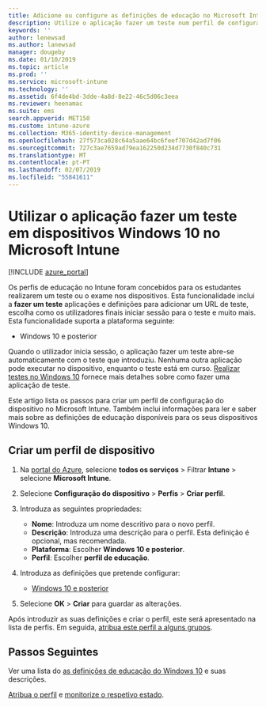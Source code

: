 ```yaml
---
title: Adicione ou configure as definições de educação no Microsoft Intune – Azure | Documentos da Microsoft
description: Utilize o aplicação fazer um teste num perfil de configuração do dispositivo no Windows 10 e dispositivos posteriores no Microsoft Intune. Criar um perfil de configuração usando settiings educação e introduza um URL de aplicação de teste, escolha como os utilizadores início de sessão, monitorizar a tela durante o teste e permitirem ou impedem a sugestões de texto durante o teste.
keywords: ''
author: lenewsad
ms.author: lanewsad
manager: dougeby
ms.date: 01/10/2019
ms.topic: article
ms.prod: ''
ms.service: microsoft-intune
ms.technology: ''
ms.assetid: 6f4de4bd-3dde-4a8d-8e22-46c5d06c3eea
ms.reviewer: heenamac
ms.suite: ems
search.appverid: MET150
ms.custom: intune-azure
ms.collection: M365-identity-device-management
ms.openlocfilehash: 27f573ca028c64a5aae64bc6feef707d42ad7f06
ms.sourcegitcommit: 727c3ae7659ad79ea162250d234d7730f840c731
ms.translationtype: MT
ms.contentlocale: pt-PT
ms.lasthandoff: 02/07/2019
ms.locfileid: "55841611"
---
```

# <a name="use-the-take-a-test-app-on-windows-10-devices-in-microsoft-intune"></a>Utilizar o aplicação fazer um teste em dispositivos Windows 10 no Microsoft Intune

[!INCLUDE [azure_portal](./includes/azure_portal.md)]

Os perfis de educação no Intune foram concebidos para os estudantes realizarem um teste ou o exame nos dispositivos. Esta funcionalidade inclui a **fazer um teste** aplicações e definições para adicionar um URL de teste, escolha como os utilizadores finais iniciar sessão para o teste e muito mais. Esta funcionalidade suporta a plataforma seguinte:

- Windows 10 e posterior

Quando o utilizador inicia sessão, o aplicação fazer um teste abre-se automaticamente com o teste que introduziu. Nenhuma outra aplicação pode executar no dispositivo, enquanto o teste está em curso. [Realizar testes no Windows 10](https://docs.microsoft.com/education/windows/take-tests-in-windows-10) fornece mais detalhes sobre como fazer uma aplicação de teste.

Este artigo lista os passos para criar um perfil de configuração do dispositivo no Microsoft Intune. Também inclui informações para ler e saber mais sobre as definições de educação disponíveis para os seus dispositivos Windows 10.

## <a name="create-a-device-profile"></a>Criar um perfil de dispositivo

1. Na [portal do Azure](https://portal.azure.com), selecione **todos os serviços** > Filtrar **Intune** > selecione **Microsoft Intune**.
2. Selecione **Configuração do dispositivo** > **Perfis** > **Criar perfil**.
3. Introduza as seguintes propriedades:

    - **Nome**: Introduza um nome descritivo para o novo perfil.
    - **Descrição**: Introduza uma descrição para o perfil. Esta definição é opcional, mas recomendada.
    - **Plataforma**: Escolher **Windows 10 e posterior**.
    - **Perfil**: Escolher **perfil de educação**.

4. Introduza as definições que pretende configurar:

    - [Windows 10 e posterior](education-settings-windows.md)

5. Selecione **OK** > **Criar** para guardar as alterações.

Após introduzir as suas definições e criar o perfil, este será apresentado na lista de perfis. Em seguida, [atribua este perfil a alguns grupos](device-profile-assign.md).

## <a name="next-steps"></a>Passos Seguintes

Ver uma lista do [as definições de educação do Windows 10](education-settings-windows.md) e suas descrições.

[Atribua o perfil](device-profile-assign.md) e [monitorize o respetivo estado](device-profile-monitor.md).
